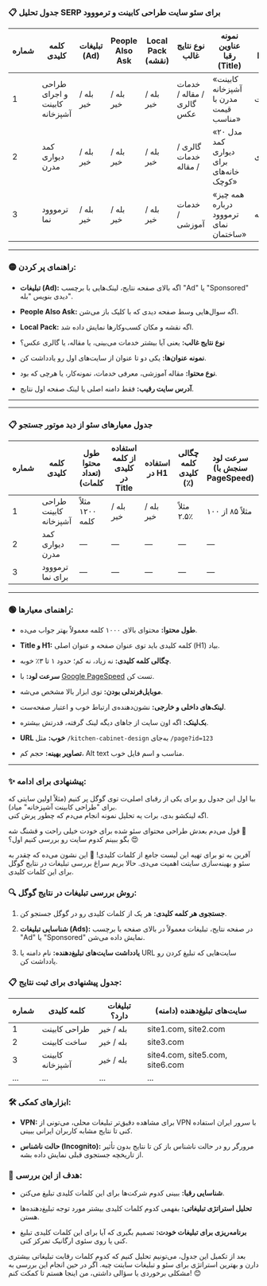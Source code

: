 


### 📋 جدول تحلیل SERP برای سئو سایت طراحی کابینت و ترمووود

| شماره | کلمه کلیدی                    | تبلیغات (Ad) | People Also Ask | Local Pack (نقشه) | نوع نتایج غالب            | نمونه عناوین رقبا (Title)              | نوع محتوا | آدرس سایت رقیب                               | توضیحات اضافی |
| ----- | ----------------------------- | ------------ | --------------- | ----------------- | ------------------------- | -------------------------------------- | --------- | -------------------------------------------- | ------------- |
| 1     | طراحی و اجرای کابینت آشپزخانه | بله / خیر    | بله / خیر       | بله / خیر         | خدمات / مقاله / گالری عکس | «کابینت آشپزخانه مدرن با قیمت مناسب»   | خدمات     | [www.example1.com](http://www.example1.com/) | —             |
| 2     | کمد دیواری مدرن               | بله / خیر    | بله / خیر       | بله / خیر         | گالری / خدمات / مقاله     | «۲۰ مدل کمد دیواری برای خانه‌های کوچک» | گالری     | [www.example2.com](http://www.example2.com/) | —             |
| 3     | ترمووود نما                   | بله / خیر    | بله / خیر       | بله / خیر         | خدمات / آموزشی            | «همه چیز درباره ترمووود نمای ساختمان»  | مقاله     | [www.example3.com](http://www.example3.com/) | —             |

---

### 🟡 راهنمای پر کردن:

- **تبلیغات (Ad):** اگه بالای صفحه نتایج، لینک‌هایی با برچسب "Ad" یا "Sponsored" دیدی بنویس "بله".
    
- **People Also Ask:** اگه سوال‌هایی وسط صفحه دیدی که با کلیک باز می‌شن.
    
- **Local Pack:** اگه نقشه و مکان کسب‌وکارها نمایش داده شد.
    
- **نوع نتایج غالب:** یعنی آیا بیشتر خدمات می‌بینی، یا مقاله، یا گالری عکس؟
    
- **نمونه عنوان‌ها:** یکی دو تا عنوان از سایت‌های اول رو یادداشت کن.
    
- **نوع محتوا:** مقاله آموزشی، معرفی خدمات، نمونه‌کار، یا هرچی که بود.
    
- **آدرس سایت رقیب:** فقط دامنه اصلی یا لینک صفحه اول نتایج.
    

---





---

### 📋 جدول معیارهای سئو از دید موتور جستجو

| شماره | کلمه کلیدی            | طول محتوا (تعداد کلمات) | استفاده از کلمه کلیدی در Title | استفاده در H1 | چگالی کلمه کلیدی (٪) | سرعت لود (سنجش با PageSpeed) | موبایل‌فرندلی | لینک داخلی | لینک خارجی | بک‌لینک دارد؟ | ساختار URL مناسب؟ | استفاده از تصاویر بهینه | توضیحات اضافی |
| ----- | --------------------- | ----------------------- | ------------------------------ | ------------- | -------------------- | ---------------------------- | ------------- | ---------- | ---------- | ------------- | ----------------- | ----------------------- | ------------- |
| 1     | طراحی کابینت آشپزخانه | مثلاً ۱۲۰۰ کلمه         | بله / خیر                      | بله / خیر     | مثلاً ۲.۵٪           | مثلاً ۸۵ از ۱۰۰              | بله / خیر     | بله / خیر  | بله / خیر  | بله / خیر     | بله / خیر         | بله / خیر               | —             |
| 2     | کمد دیواری مدرن       | —                       | —                              | —             | —                    | —                            | —             | —          | —          | —             | —                 | —                       | —             |
| 3     | ترمووود برای نما      | —                       | —                              | —             | —                    | —                            | —             | —          | —          | —             | —                 | —                       | —             |

---

### 🟢 راهنمای معیارها:

- **طول محتوا:** محتوای بالای ۱۰۰۰ کلمه معمولاً بهتر جواب می‌ده.
    
- **Title و H1:** کلمه کلیدی باید توی عنوان صفحه و عنوان اصلی (H1) بیاد.
    
- **چگالی کلمه کلیدی:** نه زیاد، نه کم؛ حدود ۱ تا ۳٪ خوبه.
    
- **سرعت لود:** با [Google PageSpeed](https://pagespeed.web.dev/) تست کن.
    
- **موبایل‌فرندلی بودن:** توی ابزار بالا مشخص می‌شه.
    
- **لینک‌های داخلی و خارجی:** نشون‌دهنده‌ی ارتباط خوب و اعتبار صفحه‌ست.
    
- **بک‌لینک:** اگه اون سایت از جاهای دیگه لینک گرفته، قدرتش بیشتره.
    
- **URL خوب:** مثل `/kitchen-cabinet-design` به‌جای `/page?id=123`
    
- **تصاویر بهینه:** حجم کم، Alt text مناسب و اسم فایل خوب.
    

---

### ✨ پیشنهادی برای ادامه:

بیا اول این جدول رو برای یکی از رقبای اصلی‌ت توی گوگل پر کنیم (مثلاً اولین سایتی که برای "طراحی کابینت آشپزخانه" میاد).  
اگه لینکشو بدی، برات یه تحلیل نمونه انجام می‌دم که چطور پرش کنی.

قول می‌دم بعدش طراحی محتوای سئو شده برای خودت خیلی راحت و قشنگ شه 💪  
بگو ببینم کدوم سایت رو بررسی کنیم اول؟ 😍


آفرین به تو برای تهیه این لیست جامع از کلمات کلیدی! 👏 این نشون می‌ده که چقدر به سئو و بهینه‌سازی سایتت اهمیت می‌دی. حالا بریم سراغ بررسی تبلیغات در نتایج گوگل برای این کلمات کلیدی.

### 🔍 روش بررسی تبلیغات در نتایج گوگل:

1. **جستجوی هر کلمه کلیدی:** هر یک از کلمات کلیدی رو در گوگل جستجو کن.
    
2. **شناسایی تبلیغات (Ads):** در صفحه نتایج، تبلیغات معمولاً در بالای صفحه با برچسب "Ad" یا "Sponsored" نمایش داده می‌شن.
    
3. **یادداشت سایت‌های تبلیغ‌دهنده:** نام دامنه یا URL سایت‌هایی که تبلیغ کردن رو یادداشت کن.
    

### 📋 جدول پیشنهادی برای ثبت نتایج:

| شماره | کلمه کلیدی      | تبلیغات دارد؟ | سایت‌های تبلیغ‌دهنده (دامنه)    |
| ----- | --------------- | ------------- | ------------------------------- |
| 1     | طراحی کابینت    | بله / خیر     | site1.com, site2.com            |
| 2     | ساخت کابینت     | بله / خیر     | site3.com                       |
| 3     | کابینت آشپزخانه | بله / خیر     | site4.com, site5.com, site6.com |
| ...   | ...             | ...           | ...                             |

### 🛠 ابزارهای کمکی:

- **VPN:** برای مشاهده دقیق‌تر تبلیغات محلی، می‌تونی از VPN با سرور ایران استفاده کنی تا نتایج مشابه کاربران ایرانی ببینی.
    
- **حالت ناشناس (Incognito):** مرورگر رو در حالت ناشناس باز کن تا نتایج بدون تأثیر از تاریخچه جستجوی قبلی نمایش داده بشه.
    

### 🎯 هدف از این بررسی:

- **شناسایی رقبا:** ببینی کدوم شرکت‌ها برای این کلمات کلیدی تبلیغ می‌کنن.
    
- **تحلیل استراتژی تبلیغاتی:** بفهمی کدوم کلمات کلیدی بیشتر مورد توجه تبلیغ‌دهنده‌ها هستن.
    
- **برنامه‌ریزی برای تبلیغات خودت:** تصمیم بگیری که آیا برای این کلمات کلیدی تبلیغ کنی یا روی سئوی ارگانیک تمرکز کنی.
    

بعد از تکمیل این جدول، می‌تونیم تحلیل کنیم که کدوم کلمات رقابت تبلیغاتی بیشتری دارن و بهترین استراتژی برای سئو و تبلیغات سایتت چیه. اگر در حین انجام این بررسی به مشکلی برخوردی یا سؤالی داشتی، من اینجا هستم تا کمکت کنم! 😊


